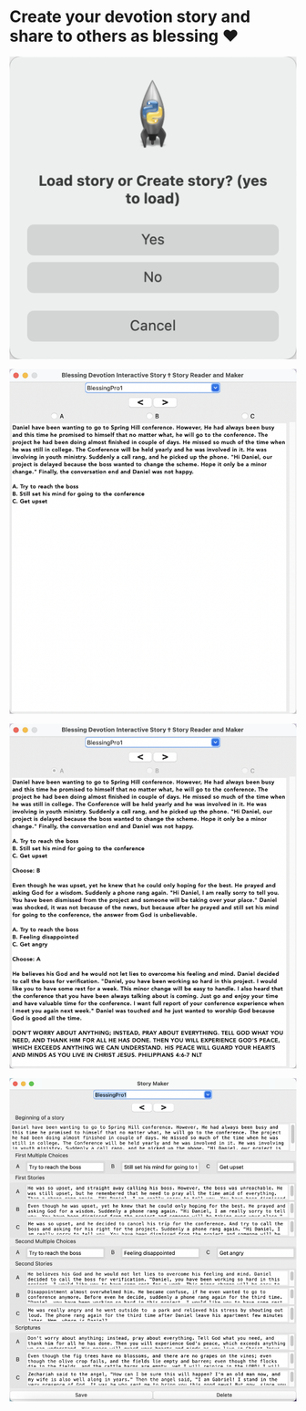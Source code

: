 # Create your devotion story and share to others as blessing ❤️

![starter](pictures/starter.png)

![devotion](pictures/devotion.png)

![devotion_complete](pictures/devotion_complete.png)

![story_maker](pictures/story_maker.png)
